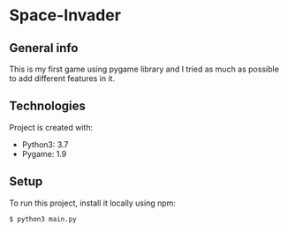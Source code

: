 # Space-Invader

## General info
This is my first game using pygame library and I tried as much as possible to add different features in it.
	
## Technologies
Project is created with:
* Python3: 3.7
* Pygame: 1.9
	
## Setup
To run this project, install it locally using npm:

```
$ python3 main.py
```
